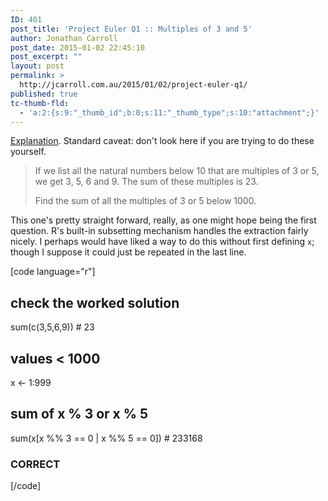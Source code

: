 ```yaml
---
ID: 401
post_title: 'Project Euler Q1 :: Multiples of 3 and 5'
author: Jonathan Carroll
post_date: 2015-01-02 22:45:10
post_excerpt: ""
layout: post
permalink: >
  http://jcarroll.com.au/2015/01/02/project-euler-q1/
published: true
tc-thumb-fld:
  - 'a:2:{s:9:"_thumb_id";b:0;s:11:"_thumb_type";s:10:"attachment";}'
---
```

<a title="Project Euler" href="http://jcarroll.com.au/2015/01/code/project-euler/" target="_blank">Explanation</a>. Standard caveat: don't look here if you are trying to do these yourself.
<blockquote>If we list all the natural numbers below 10 that are multiples of 3 or 5, we get 3, 5, 6 and 9. The sum of these multiples is 23.

Find the sum of all the multiples of 3 or 5 below 1000.</blockquote>
This one's pretty straight forward, really, as one might hope being the first question. R's built-in subsetting mechanism handles the extraction fairly nicely. I perhaps would have liked a way to do this without first defining <code>x</code>; though I suppose it could just be repeated in the last line.

[code language="r"]
## check the worked solution
sum(c(3,5,6,9)) # 23

## values &lt; 1000
x &lt;- 1:999

## sum of x % 3 or x % 5
sum(x[x %% 3 == 0 | x %% 5 == 0]) # 233168

### CORRECT
[/code]